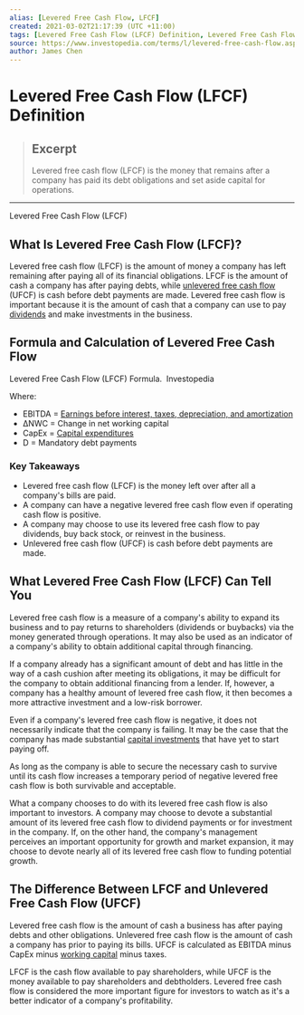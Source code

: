 ```yaml
---
alias: [Levered Free Cash Flow, LFCF]
created: 2021-03-02T21:17:39 (UTC +11:00)
tags: [Levered Free Cash Flow (LFCF) Definition, Levered Free Cash Flow (LFCF)]
source: https://www.investopedia.com/terms/l/levered-free-cash-flow.asp
author: James Chen
---
```


# Levered Free Cash Flow (LFCF) Definition

> ## Excerpt
> Levered free cash flow (LFCF) is the money that remains after a company has paid its debt obligations and set aside capital for operations.

---

Levered Free Cash Flow (LFCF)
## What Is Levered Free Cash Flow (LFCF)?

Levered free cash flow (LFCF) is the amount of money a company has left remaining after paying all of its financial obligations. LFCF is the amount of cash a company has after paying debts, while [unlevered free cash flow](https://www.investopedia.com/terms/u/unlevered-free-cash-flow-ufcf.asp) (UFCF) is cash before debt payments are made. Levered free cash flow is important because it is the amount of cash that a company can use to pay [dividends](https://www.investopedia.com/terms/d/dividend.asp) and make investments in the business.

## Formula and Calculation of Levered Free Cash Flow

Levered Free Cash Flow (LFCF) Formula.  Investopedia

Where:

-   EBITDA = [Earnings before interest, taxes, depreciation, and amortization](https://www.investopedia.com/terms/e/ebida.asp)
-   ΔNWC = Change in net working capital
-   CapEx = [Capital expenditures](https://www.investopedia.com/terms/c/capitalexpenditure.asp)
-   D = Mandatory debt payments

### Key Takeaways

-   Levered free cash flow (LFCF) is the money left over after all a company's bills are paid.
-   A company can have a negative levered free cash flow even if operating cash flow is positive.
-   A company may choose to use its levered free cash flow to pay dividends, buy back stock, or reinvest in the business.
-   Unlevered free cash flow (UFCF) is cash before debt payments are made.

## What Levered Free Cash Flow (LFCF) Can Tell You

Levered free cash flow is a measure of a company's ability to expand its business and to pay returns to shareholders (dividends or buybacks) via the money generated through operations. It may also be used as an indicator of a company's ability to obtain additional capital through financing.

If a company already has a significant amount of debt and has little in the way of a cash cushion after meeting its obligations, it may be difficult for the company to obtain additional financing from a lender. If, however, a company has a healthy amount of levered free cash flow, it then becomes a more attractive investment and a low-risk borrower.

Even if a company's levered free cash flow is negative, it does not necessarily indicate that the company is failing. It may be the case that the company has made substantial [capital investments](https://www.investopedia.com/terms/c/capital-investment.asp) that have yet to start paying off.

As long as the company is able to secure the necessary cash to survive until its cash flow increases a temporary period of negative levered free cash flow is both survivable and acceptable.

What a company chooses to do with its levered free cash flow is also important to investors. A company may choose to devote a substantial amount of its levered free cash flow to dividend payments or for investment in the company. If, on the other hand, the company's management perceives an important opportunity for growth and market expansion, it may choose to devote nearly all of its levered free cash flow to funding potential growth.

## The Difference Between LFCF and Unlevered Free Cash Flow (UFCF)

Levered free cash flow is the amount of cash a business has after paying debts and other obligations. Unlevered free cash flow is the amount of cash a company has prior to paying its bills. UFCF is calculated as EBITDA minus CapEx minus [working capital](https://www.investopedia.com/terms/w/workingcapital.asp) minus taxes.

LFCF is the cash flow available to pay shareholders, while UFCF is the money available to pay shareholders and debtholders. Levered free cash flow is considered the more important figure for investors to watch as it's a better indicator of a company's profitability.
